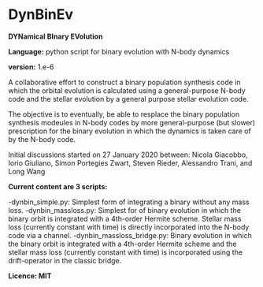 # DynBinEv

**DYNamical BInary EVolution**

**Language:** python script for binary evolution with N-body dynamics

**version:** 1.e-6

A collaborative effort to construct a binary population synthesis code
in which the orbital evolution is calculated using a general-purpose
N-body code and the stellar evolution by a general purpose stellar
evolution code.

The objective is to eventually, be able to resplace the binary
population synthesis modeules in N-body codes by more general-purpose
(but slower) prescription for the binary evolution in which the
dynamics is taken care of by the N-body code.

Initial discussions started on 27 January 2020 between:
Nicola Giacobbo,
Iorio Giuliano,
Simon Portegies Zwart,
Steven Rieder,
Alessandro Trani,
and
Long Wang

**Current content are 3 scripts:**

-dynbin_simple.py:
       Simplest form of integrating a binary without any mass loss.
-dynbin_massloss.py:
       Simplest for of binary evolution in which the binary orbit is
       integrated with a 4th-order Hermite scheme. Stellar mass loss
       (currently constant with time) is directly incorporated into
       the N-body code via a channel.
-dynbin_massloss_bridge.py:
       Binary evolution in which the binary orbit is
       integrated with a 4th-order Hermite scheme and the stellar mass loss
       (currently constant with time) is incorporated using the drift-operator
       in the classic bridge. 

**Licence: MIT**